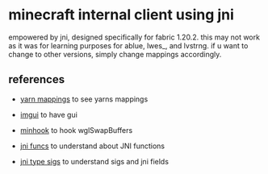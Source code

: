 # minecraft internal client using jni
empowered by jni, designed specifically for fabric 1.20.2. this may not work as it was for learning purposes for ablue, lwes_, and lvstrng. if u want to change to other versions, simply change mappings accordingly.

## references
- [yarn mappings](https://github.com/FabricMC/yarn/tree/1.20.2) to see yarns mappings

- [imgui](https://github.com/ocornut/imgui) to have gui

- [minhook](https://github.com/TsudaKageyu/minhook) to hook wglSwapBuffers

- [jni funcs](https://docs.oracle.com/javase/8/docs/technotes/guides/jni/spec/functions.html) to understand about JNI functions

- [jni type sigs](https://docs.oracle.com/javase/8/docs/technotes/guides/jni/spec/types.html#type_signatures) to understand sigs and jni fields
